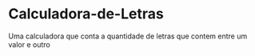 # Calculadora-de-Letras
Uma calculadora que conta a quantidade de letras que contem entre um valor e outro

